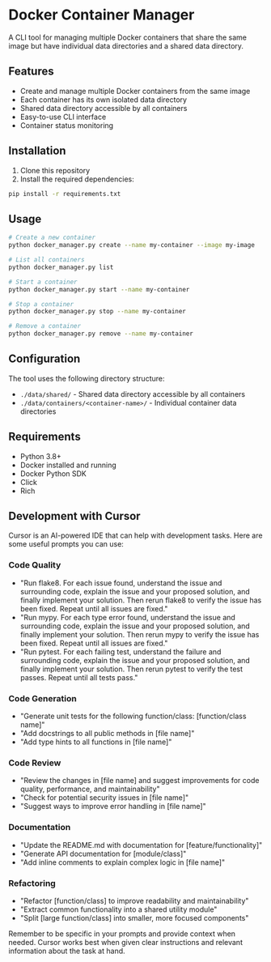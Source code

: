 # Docker Container Manager

A CLI tool for managing multiple Docker containers that share the same image but have individual data directories and a shared data directory.

## Features

- Create and manage multiple Docker containers from the same image
- Each container has its own isolated data directory
- Shared data directory accessible by all containers
- Easy-to-use CLI interface
- Container status monitoring

## Installation

1. Clone this repository
2. Install the required dependencies:
```bash
pip install -r requirements.txt
```

## Usage

```bash
# Create a new container
python docker_manager.py create --name my-container --image my-image

# List all containers
python docker_manager.py list

# Start a container
python docker_manager.py start --name my-container

# Stop a container
python docker_manager.py stop --name my-container

# Remove a container
python docker_manager.py remove --name my-container
```

## Configuration

The tool uses the following directory structure:
- `./data/shared/` - Shared data directory accessible by all containers
- `./data/containers/<container-name>/` - Individual container data directories

## Requirements

- Python 3.8+
- Docker installed and running
- Docker Python SDK
- Click
- Rich

## Development with Cursor

Cursor is an AI-powered IDE that can help with development tasks. Here are some useful prompts you can use:

### Code Quality

- "Run flake8. For each issue found, understand the issue and surrounding code, explain the issue and your proposed solution, and finally implement your solution. Then rerun flake8 to verify the issue has been fixed. Repeat until all issues are fixed."
- "Run mypy. For each type error found, understand the issue and surrounding code, explain the issue and your proposed solution, and finally implement your solution. Then rerun mypy to verify the issue has been fixed. Repeat until all issues are fixed."
- "Run pytest. For each failing test, understand the failure and surrounding code, explain the issue and your proposed solution, and finally implement your solution. Then rerun pytest to verify the test passes. Repeat until all tests pass."

### Code Generation

- "Generate unit tests for the following function/class: [function/class name]"
- "Add docstrings to all public methods in [file name]"
- "Add type hints to all functions in [file name]"

### Code Review

- "Review the changes in [file name] and suggest improvements for code quality, performance, and maintainability"
- "Check for potential security issues in [file name]"
- "Suggest ways to improve error handling in [file name]"

### Documentation

- "Update the README.md with documentation for [feature/functionality]"
- "Generate API documentation for [module/class]"
- "Add inline comments to explain complex logic in [file name]"

### Refactoring

- "Refactor [function/class] to improve readability and maintainability"
- "Extract common functionality into a shared utility module"
- "Split [large function/class] into smaller, more focused components"

Remember to be specific in your prompts and provide context when needed. Cursor works best when given clear instructions and relevant information about the task at hand.

